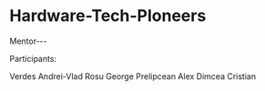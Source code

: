 Hardware-Tech-PIoneers
======================

Mentor---

Participants:

Verdes Andrei-Vlad
Rosu George
Prelipcean Alex
Dimcea Cristian 
